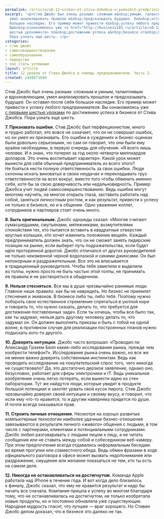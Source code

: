 ```yaml
---
permalink: /article/u6-12-urokov-ot-stiva-dzhobsa-v-pomoshch-predprinimatelyu-chast-2
excerpt: '<p>Стив Джобс был очень разным: сложным и&nbsp;умным, талантливым и&nbsp;вдохновляющим,
  умел анализировать прошлое и&nbsp;предсказывать будущее. Он&nbsp;оставил после себя
  большое наследие. Его пример может привести к&nbsp;успеху любого предпринимателя.
  Вы&nbsp;ознакомились уже <a href="http://business101.ru/article/u6-12-urokov-ot-stiva-dzhobsa-v-pomoshch-predprinimatelyu-chast-1">с&nbsp;первыми
  шестью уроками</a> по&nbsp;достижению успеха в&nbsp;бизнесе от&nbsp;Стива Джобса.
  Пора узнать еще шесть. </p>'
categories:
- стив джобс
- самосовершенствование
- самообразование
- лидерство
- как стать успешным
layout: article
title: 12 уроков от Стива Джобса в помощь предпринимателю. Часть 2.
created: 1449471040
---
```

Стив Джобс был очень разным: сложным и умным, талантливым и вдохновляющим, умел анализировать прошлое и предсказывать будущее. Он оставил после себя большое наследие. Его пример может привести к успеху любого предпринимателя. Вы ознакомились уже [с первыми шестью уроками][Link 1] по достижению успеха в бизнесе от Стива Джобса. Пора узнать еще шесть.

**7. Признавать ошибки.** Стив Джобс был перфекционистом, много и трудно работал, это вовсе не означает, что он не совершал ошибок, но он умел их признавать. Его ошибки в суждениях и бизнес-оценках были довольно серьезными, но сам он говорил, что они были ему крайне необходимы, в первую очередь для обучения. «Я всего лишь человек. И я знаю, что потерял за год около четверти миллиардов долларов. Это очень воспитывает характер». Какой урок может вынести для себя обычный предприниматель из всего этого? Не бояться нести полную ответственность за свои ошибки. Люди склонны искать виноватых в своих неудачах и перекладывать груз ответственности на всех вокруг, вместо того чтобы обвинить именно себя, хотя бы за свою доверчивость или недальновидность. Пример Джобса учит людей самосовершенствованию. Ведь ошибки могут многому научить, на многое открыть глаза, заставить работать над собой, заняться личностным ростом, и как результат, привести к успеху не только в бизнесе, но и в общении. Одно уважение коллег, сотрудников и партнеров стоит очень много.

**8. Быть оригинальным.** Джобс однажды сказал: «Многие считают сумасшедшими, смутьянами, мятежниками, возмутителями спокойствия тех, кто пытается вставить в квадратные отверстия круглые колышки, кто хочет изменить положение вещей». Каждый предприниматель должен знать, что он не сможет занять лидерские позиции на рынке, если выберет путь подражательства, если будет идти проторенной дорогой. Джобс отличался от других руководителей не только неизменной черной водолазкой и синими джинсами. Он был непокорным и раздражительным. Все это не вписывается в традиционный руководителя. Чтобы тебя заметили и выделили из толпы, нужно просто не быть частью этой толпы, не принимать ее правила и не растворяться в обыденном.

**9. Нельзя стесняться.** Все мы в душе чрезвычайно ранимые люди. Главное наше правило: как бы не навредить. Но бизнес не приемлет стеснения и экивоков. В бизнесе либо ты, либо тебя. Поэтому нужно побороть свое естественное стремление спрятаться в уютной норе и говорить то, что нужно сказать, делать то, что требуется для достижения поставленных задач. Если ты хочешь, чтобы все было так, как ты задумал, нельзя дать другому человеку делать то, что задумал он. Он должен выполнять приказы и быть с тобой на одной волне, в противном случае для реализации построенных планов нужно подыскать кого-то другого.

**10. Доверять интуиции.** Джобс часто вопрошал: «Проводил ли Александр Грэхем Белл какие-либо исследования рынка, прежде чем изобрести телефон?». Исследование рынка очень важно, но все же не менее важно доверять собственным инстинктам. Ведь как проводить исследование на покупательский спрос того, чего никогда не существовало? Да, это достаточно дерзкое заявление, однако оно, безусловно, работает для сферы электроники и IT. Ведь уникальное изобретение очень легко потерять, если вынести идею из стен лаборатории. Тут же найдутся люди, которые увидят в продукте большой потенциал и захотят урвать свой кусок пирога. Стив Джобс чрезвычайно доверял своей интуиции и своему вкусу, и говорил, что если ему что-то нравится, то и другим наверняка придется по душе. И почти всегда оказывался прав.

**11. Строить личные отношения.** Несмотря на хорошо развитые компьютерные технологии наиболее удачные бизнес-отношения завязываются в результате личного «живого» общения с людьми, в том числе с партнерами, клиентами и потенциальными сотрудниками. Джобс любил разговаривать с людьми лицом к лицу, а не читать сообщения или не ставить между собой и собеседником веб-камеру. При этом предпочтения всегда отдавались неформальным беседам: во время прогулки или совместного обеда. Ведь обмен фразами в ходе официального разговора в офисе может вызвать недопонимание или раздражение, смущение или желание показаться не тем, кто ты есть на самом деле.

**12. Никогда не останавливаться на достигнутом.** Команда Apple работала над iPhone в течение года. И вот когда дело близилось к финалу, Джобс сказал, что ему не нравится результат и надо бы начать все сначала. Компания пришла к успеху во многом благодаря тому, что не останавливалась на достигнутом, не только изобретала новые продукты, но и постоянно обновляла уже существующие. Народная мудрость гласит, что лучшее — враг хорошего. Но Стивен Джобс делом доказал, что в бизнесе это далеко не так.


[Link 1]: http://business101.ru/article/u6-12-urokov-ot-stiva-dzhobsa-v-pomoshch-predprinimatelyu-chast-1
